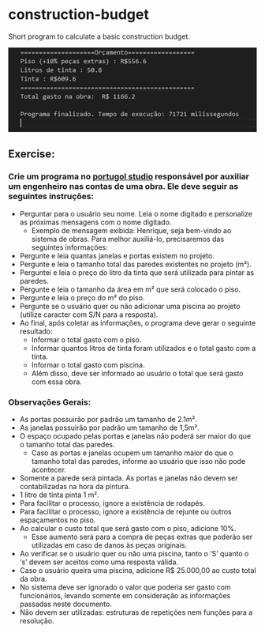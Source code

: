 # construction-budget
Short program to calculate a basic construction budget.

![Budget](./execucao.png)

## Exercise:
### Crie um programa no [portugol studio](https://portugol-webstudio.dgadelha.xyz/ide) responsável por auxiliar um engenheiro nas contas de uma obra. Ele deve seguir as seguintes instruções:
* Perguntar para o usuário seu nome. Leia o nome digitado e personalize as próximas mensagens com o nome digitado.
  - Exemplo de mensagem exibida: Henrique, seja bem-vindo ao sistema de obras. Para melhor auxiliá-lo, precisaremos das seguintes informações:
* Pergunte e leia quantas janelas e portas existem no projeto.
* Pergunte e leia o tamanho total das paredes existentes no projeto (m²).
* Perguntei e leia o preço do litro da tinta que será utilizada para pintar as paredes.
* Pergunte e leia o tamanho da área em m² que será colocado o piso.
* Pergunte e leia o preço do m² do piso.
* Pergunte se o usuário quer ou não adicionar uma piscina ao projeto (utilize caracter com S/N para a resposta).
* Ao final, após coletar as informações, o programa deve gerar o seguinte resultado:
  * Informar o total gasto com o piso.
  * Informar quantos litros de tinta foram utilizados e o total gasto com a tinta.
  * Informar o total gasto com piscina.
  * Além disso, deve ser informado ao usuário o total que será gasto com essa obra.
### Observações Gerais:
* As portas possuirão por padrão um tamanho de 2.1m².
* As janelas possuirão por padrão um tamanho de 1,5m².
* O espaço ocupado pelas portas e janelas não poderá ser maior do que o tamanho total das paredes.
  * Caso as portas e janelas ocupem um tamanho maior do que o tamanho total das paredes, informe ao usuário que isso não pode acontecer.
* Somente a parede será pintada. As portas e janelas não devem ser contabilizadas na hora da pintura.
* 1 litro de tinta pinta 1 m².
* Para facilitar o processo, ignore a existência de rodapés.
* Para facilitar o processo, ignore a existência de rejunte ou outros espaçamentos no piso.
* Ao calcular o custo total que será gasto com o piso, adicione 10%.
  * Esse aumento será para a compra de peças extras que poderão ser utilizadas em caso de danos às peças originais.
* Ao verificar se o usuário quer ou não uma piscina, tanto o ‘S’ quanto o ‘s’ devem ser aceitos como uma resposta válida.
* Caso o usuário queira uma piscina, adicione R$ 25.000,00 ao custo total da obra.
* No sistema deve ser ignorado o valor que poderia ser gasto com funcionários, levando somente em consideração as informações passadas neste documento.
* Não devem ser utilizadas: estruturas de repetições nem funções para a resolução.
